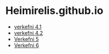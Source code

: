 # Heimirelis.github.io
* [verkefni 4.1](verk4/)
* [verkefni 4.2](verk4/verkefni53.html)
* [Verkefni 5](verk5/ummig.html)
* [Verkefni 6](verk6/myndir.html)
